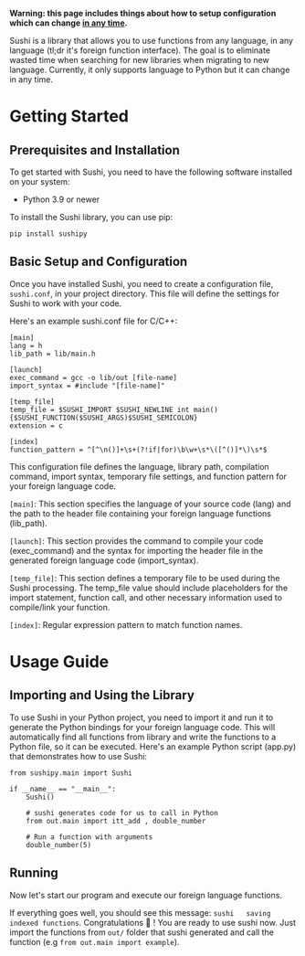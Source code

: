 **Warning: this page includes things about how to setup configuration which can change [in any time](https://github.com/dev-sushi/sushi/issues/22).**

Sushi is a library that allows you to use functions from any language, in any language (tl;dr it's foreign function interface). The goal is to eliminate wasted time when searching for new libraries when migrating to new language. Currently, it only supports language to Python but it can change in any time.

# Getting Started
## Prerequisites and Installation
To get started with Sushi, you need to have the following software installed on your system:

* Python 3.9 or newer

To install the Sushi library, you can use pip:

`pip install sushipy`


## Basic Setup and Configuration
Once you have installed Sushi, you need to create a configuration file, `sushi.conf`, in your project directory. This file will define the settings for Sushi to work with your code.

Here's an example sushi.conf file for C/C++:

```
[main]
lang = h
lib_path = lib/main.h

[launch]
exec_command = gcc -o lib/out [file-name]
import_syntax = #include "[file-name]"

[temp_file]
temp_file = $SUSHI_IMPORT $SUSHI_NEWLINE int main() {$SUSHI_FUNCTION($SUSHI_ARGS)$SUSHI_SEMICOLON}
extension = c

[index]
function_pattern = ^[^\n()]+\s+(?!if|for)\b\w+\s*\([^()]*\)\s*$
```
This configuration file defines the language, library path, compilation command, import syntax, temporary file settings, and function pattern for your foreign language code.

`[main]`: This section specifies the language of your source code (lang) and the path to the header file containing your foreign language functions (lib_path).

`[launch]`: This section provides the command to compile your code (exec_command) and the syntax for importing the header file in the generated foreign language code (import_syntax).

`[temp_file]`: This section defines a temporary file to be used during the Sushi processing. The temp_file value should include placeholders for the import statement, function call, and other necessary information used to compile/link your function.

`[index]`: Regular expression pattern to match function names.

# Usage Guide
## Importing and Using the Library

To use Sushi in your Python project, you need to import it and run it to generate the Python bindings for your foreign language code. This will automatically find all functions from library and write the functions to a Python file, so it can be executed. 
Here's an example Python script (app.py) that demonstrates how to use Sushi:

```
from sushipy.main import Sushi

if __name__ == "__main__":
    Sushi()

    # sushi generates code for us to call in Python
    from out.main import itt_add , double_number
    
    # Run a function with arguments
    double_number(5)
```

## Running
Now let's start our program and execute our foreign language functions.

If everything goes well, you should see this message: `sushi   saving indexed functions`.
Congratulations 🎉 ! You are ready to use sushi now. Just import the functions  from `out/` folder that sushi generated and call the function (e.g `from out.main import example`).
